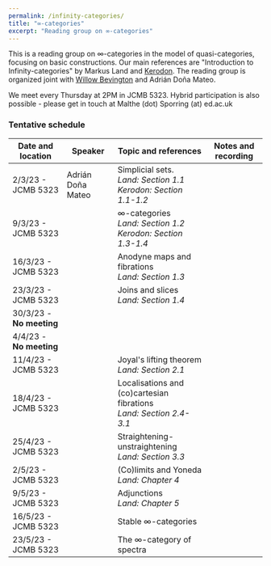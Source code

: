 ```yaml
---
permalink: /infinity-categories/
title: "∞-categories"
excerpt: "Reading group on ∞-categories"
---
```

<style>
ul.no-bullets {
  list-style-type: none;
}
</style>
This is a reading group on ∞-categories in the model of quasi-categories, focusing on basic constructions. Our main references are "Introduction to Infinity-categories" by Markus Land and [Kerodon](https://kerodon.net/). The reading group is organized joint with [Willow Bevington](https://capnjackbevs.github.io/) and Adrián Doña Mateo.

We meet every Thursday at 2PM in JCMB 5323. Hybrid participation is also possible - please get in touch at Malthe (dot) Sporring (at) ed.ac.uk

### Tentative schedule

| Date and location        | Speaker           | Topic and references                                         | Notes and recording     |
| ------------------------ | ----------------- | ------------------------------------------------------------ | ----------------------- |
| 2/3/23 - JCMB 5323       | Adrián Doña Mateo | Simplicial sets.<br />*Land: Section 1.1*<br />*Kerodon: Section 1.1-1.2* |                         |
| 9/3/23 - JCMB 5323       |                   | ∞-categories<br />*Land: Section 1.2*<br />*Kerodon: Section 1.3-1.4* |                         |
| 16/3/23 - JCMB 5323      |                   | Anodyne maps and fibrations<br />*Land: Section 1.3*         |                         |
| 23/3/23 - JCMB 5323      |                   | Joins and slices<br />*Land: Section 1.4*                    |                         |
| 30/3/23 - **No meeting** |                   |                                                              |                         |
| 4/4/23 - **No meeting**  |                   |                                                              |                         |
| 11/4/23 - JCMB 5323      |                   | Joyal's lifting theorem<br />*Land: Section 2.1*             |                         |
| 18/4/23 - JCMB 5323      |                   | Localisations and (co)cartesian fibrations<br />*Land: Section 2.4-3.1* |                         |
| 25/4/23 - JCMB 5323      |                   | Straightening-unstraightening<br />*Land: Section 3.3*       |                         |
| 2/5/23 - JCMB 5323       |                   | (Co)limits and Yoneda<br />*Land: Chapter 4*                 |                         |
| 9/5/23 - JCMB 5323       |                   | Adjunctions<br />*Land: Chapter 5*                           |                         |
| 16/5/23 - JCMB 5323      |                   | Stable ∞-categories                                          |                         |
| 23/5/23 - JCMB 5323      |                   | The ∞-category of spectra                                    |                         |

